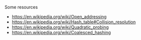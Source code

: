 Some resources

* https://en.wikipedia.org/wiki/Open_addressing
* https://en.wikipedia.org/wiki/Hash_table#Collision_resolution
* https://en.wikipedia.org/wiki/Quadratic_probing
* https://en.wikipedia.org/wiki/Coalesced_hashing
